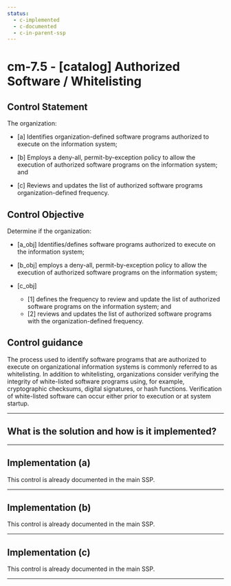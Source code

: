 ```yaml
---
status:
  - c-implemented
  - c-documented
  - c-in-parent-ssp
---
```


# cm-7.5 - \[catalog\] Authorized Software / Whitelisting

## Control Statement

The organization:

- \[a\] Identifies organization-defined software programs authorized to execute on the information system;

- \[b\] Employs a deny-all, permit-by-exception policy to allow the execution of authorized software programs on the information system; and

- \[c\] Reviews and updates the list of authorized software programs organization-defined frequency.

## Control Objective

Determine if the organization:

- \[a_obj\] Identifies/defines software programs authorized to execute on the information system;

- \[b_obj\] employs a deny-all, permit-by-exception policy to allow the execution of authorized software programs on the information system;

- \[c_obj\]

  - \[1\] defines the frequency to review and update the list of authorized software programs on the information system; and
  - \[2\] reviews and updates the list of authorized software programs with the organization-defined frequency.

## Control guidance

The process used to identify software programs that are authorized to execute on organizational information systems is commonly referred to as whitelisting. In addition to whitelisting, organizations consider verifying the integrity of white-listed software programs using, for example, cryptographic checksums, digital signatures, or hash functions. Verification of white-listed software can occur either prior to execution or at system startup.

______________________________________________________________________

## What is the solution and how is it implemented?

<!-- Please leave this section blank and enter implementation details in the parts below. -->

______________________________________________________________________

## Implementation (a)

This control is already documented in the main SSP.

______________________________________________________________________

## Implementation (b)

This control is already documented in the main SSP.

______________________________________________________________________

## Implementation (c)

This control is already documented in the main SSP.

______________________________________________________________________
